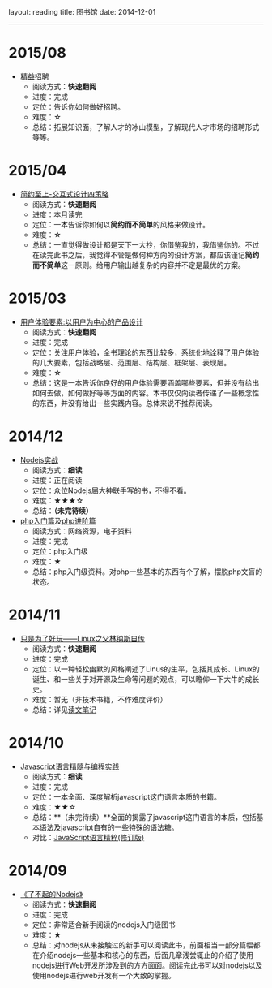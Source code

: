 layout: reading
title: 图书馆
date: 2014-12-01

---

# 2015/08

- [精益招聘](http://item.jd.com/11735305.html)
    - 阅读方式：**快速翻阅**
    - 进度：完成
    - 定位：告诉你如何做好招聘。
    - 难度：☆
    - 总结：拓展知识面，了解人才的冰山模型，了解现代人才市场的招聘形式等等。

# 2015/04

- [简约至上-交互式设计四策略](http://www.amazon.cn/%E7%AE%80%E7%BA%A6%E8%87%B3%E4%B8%8A-%E4%BA%A4%E4%BA%92%E5%BC%8F%E8%AE%BE%E8%AE%A1%E5%9B%9B%E7%AD%96%E7%95%A5-%E7%A7%91%E5%B0%94%E4%BC%AF%E6%81%A9/dp/B004I91HCY/ref=sr_1_1?ie=UTF8&qid=1430905926&sr=8-1&keywords=%E7%AE%80%E7%BA%A6%E8%87%B3%E4%B8%8A+%E4%BA%A4%E4%BA%92%E5%BC%8F%E8%AE%BE%E8%AE%A1%E5%9B%9B%E7%AD%96%E7%95%A5)
    - 阅读方式：**快速翻阅**
    - 进度：本月读完
    - 定位：一本告诉你如何以**简约而不简单**的风格来做设计。
    - 难度：☆
    - 总结：一直觉得做设计都是天下一大抄，你借鉴我的，我借鉴你的。不过在读完此书之后，我觉得不管是做何种方向的设计方案，都应该谨记**简约而不简单**这一原则。给用户输出越复杂的内容并不定是最优的方案。


# 2015/03

- [用户体验要素:以用户为中心的产品设计](http://www.amazon.cn/%E7%94%A8%E6%88%B7%E4%BD%93%E9%AA%8C%E8%A6%81%E7%B4%A0-%E4%BB%A5%E7%94%A8%E6%88%B7%E4%B8%BA%E4%B8%AD%E5%BF%83%E7%9A%84%E4%BA%A7%E5%93%81%E8%AE%BE%E8%AE%A1-%E5%8A%A0%E7%91%9E%E7%89%B9/dp/B0056E8VDS/ref=sr_1_1?ie=UTF8&qid=1425957581&sr=8-1&keywords=%E7%94%A8%E6%88%B7%E4%BD%93%E9%AA%8C%E8%A6%81%E7%B4%A0%EF%BC%9A%E4%BB%A5%E7%94%A8%E6%88%B7%E4%B8%BA%E4%B8%AD%E5%BF%83%E7%9A%84%E4%BA%A7%E5%93%81%E8%AE%BE%E8%AE%A1)
    - 阅读方式：**快速翻阅**
    - 进度：完成
    - 定位：关注用户体验，全书理论的东西比较多，系统化地诠释了用户体验的几大要素，包括战略层、范围层、结构层、框架层、表现层。
    - 难度：☆
    - 总结：这是一本告诉你良好的用户体验需要涵盖哪些要素，但并没有给出如何去做，如何做好等等方面的内容。本书仅仅向读者传递了一些概念性的东西，并没有给出一些实践内容。总体来说不推荐阅读。


# 2014/12

- [Nodejs实战](http://item.jd.com/11457487.html)
    - 阅读方式：**细读**
    - 进度：正在阅读
    - 定位：众位Nodejs届大神联手写的书，不得不看。
    - 难度：★★★☆
    - 总结：**（未完待续）**
- [php入门篇](http://www.imooc.com/learn/54)及[php进阶篇](http://www.imooc.com/learn/26)
    - 阅读方式：网络资源，电子资料
    - 进度：完成
    - 定位：php入门级
    - 难度：★
    - 总结：php入门级资料。对php一些基本的东西有个了解，摆脱php文盲的状态。


# 2014/11

- [只是为了好玩——Linux之父林纳斯自传](http://www.amazon.cn/dp/B00MB51SAI/ref=pd_rhf_dp_s_cp_3_W8VW?_encoding=UTF8&refRID=1RYMH7VHBKXHSCWPN4DZ)
    - 阅读方式：**快速翻阅**
    - 进度：完成
    - 定位：以一种轻松幽默的风格阐述了Linus的生平，包括其成长、Linux的诞生、和一些关于对开源及生命等问题的观点，可以瞻仰一下大牛的成长史。
    - 难度：暂无（非技术书籍，不作难度评价）
    - 总结：详见[读文笔记](http://gejiawen.github.io/2014/11/25/%E8%AF%BB%E6%96%87%E7%AC%94%E8%AE%B0/%E8%AF%BB%E6%96%87%E7%AC%94%E8%AE%B0%EF%BC%9A%E5%8F%AA%E6%98%AF%E4%B8%BA%E4%BA%86%E5%A5%BD%E7%8E%A9%E2%80%94%E2%80%94Linux%E4%B9%8B%E7%88%B6%E6%9E%97%E7%BA%B3%E6%96%AF%E8%87%AA%E4%BC%A0/)


# 2014/10

- [Javascript语言精髓与编程实践](http://www.amazon.cn/JavaScript%E8%AF%AD%E8%A8%80%E7%B2%BE%E9%AB%93%E4%B8%8E%E7%BC%96%E7%A8%8B%E5%AE%9E%E8%B7%B5-%E5%91%A8%E7%88%B1%E6%B0%91/dp/B007IVAG8K/ref=sr_1_fkmr0_1?ie=UTF8&qid=1415092153&sr=8-1-fkmr0&keywords=Javascript%E8%AF%AD%E8%A8%80%E7%B2%BE%E9%AB%93%E4%B8%8E%E7%BC%96%E7%A8%8B%E5%AE%9E%E9%99%85)
    - 阅读方式：**细读**
    - 进度：完成
    - 定位：一本全面、深度解析javascript这门语言本质的书籍。
    - 难度：★★☆
    - 总结：**（未完待续）**全面的揭露了javascript这门语言的本质，包括基本语法及javascript自有的一些特殊的语法糖。
    - 对比：[JavaScript语言精粹(修订版)](http://www.amazon.cn/JavaScript%E8%AF%AD%E8%A8%80%E7%B2%BE%E7%B2%B9-%E9%81%93%E6%A0%BC%E6%8B%89%E6%96%AF%E2%80%A2%E5%85%8B%E7%BD%97%E5%85%8B%E7%A6%8F%E5%BE%B7/dp/B0097CON2S/ref=sr_1_1?ie=UTF8&qid=1415093112&sr=8-1&keywords=Javascript%E8%AF%AD%E8%A8%80%E7%B2%BE%E9%AB%93)


# 2014/09

- [《了不起的Nodejs》](http://www.amazon.cn/%E4%BA%86%E4%B8%8D%E8%B5%B7%E7%9A%84Node-js-%E5%B0%86JavaScript%E8%BF%9B%E8%A1%8C%E5%88%B0%E5%BA%95-%E5%8A%B3%E5%A5%87/dp/B00GI7EO6U/ref=sr_1_1?ie=UTF8&qid=1415091973&sr=8-1&keywords=%E4%BA%86%E4%B8%8D%E8%B5%B7%E7%9A%84Nodejs)
    - 阅读方式：**快速翻阅**
    - 进度：完成
    - 定位：非常适合新手阅读的nodejs入门级图书
    - 难度：★
    - 总结：对nodejs从未接触过的新手可以阅读此书，前面相当一部分篇幅都在介绍nodejs一些基本和核心的东西，后面几章浅尝辄止的介绍了使用nodejs进行Web开发所涉及到的方方面面。阅读完此书可以对nodejs以及使用nodejs进行web开发有一个大致的掌握。


